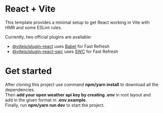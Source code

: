 # React + Vite

This template provides a minimal setup to get React working in Vite with HMR and some ESLint rules.

Currently, two official plugins are available:

- [@vitejs/plugin-react](https://github.com/vitejs/vite-plugin-react/blob/main/packages/plugin-react/README.md) uses [Babel](https://babeljs.io/) for Fast Refresh
- [@vitejs/plugin-react-swc](https://github.com/vitejs/vite-plugin-react-swc) uses [SWC](https://swc.rs/) for Fast Refresh

# Get started

After cloning this project use command <strong>npm/yarn install</strong> to download all the dependencies.<br/>
Then <strong>add your open weather api key by creating .env</strong> in root layout and add in the given format in <strong>.env.example</strong>.<br/>
Finally, run <strong>npm/yarn run dev</strong> to start the project.
